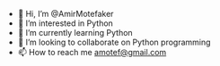 - 👋 Hi, I’m @AmirMotefaker
- 👀 I’m interested in Python
- 🌱 I’m currently learning Python
- 💞️ I’m looking to collaborate on Python programming
- 📫 How to reach me amotef@gmail.com

<!---
AmirMotefaker/AmirMotefaker is a ✨ special ✨ repository because its `README.md` (this file) appears on your GitHub profile.
You can click the Preview link to take a look at your changes.
--->

